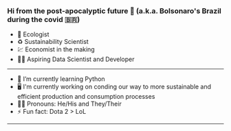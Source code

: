 ### Hi from the post-apocalyptic future 👋 (a.k.a. Bolsonaro's Brazil during the covid :brazil:)

- :bug: Ecologist 
- :recycle: Sustainability Scientist 
- :chart: Economist in the making 
- :technologist: Aspiring Data Scientist and Developer 
---
- 🌱 I’m currently learning Python
-  :desktop_computer: I'm currently working on conding our way to more sustainable and efficient production and consumption processes
- :rainbow_flag: Pronouns: He/His and They/Their
- ⚡ Fun fact: Dota 2 > LoL
---
